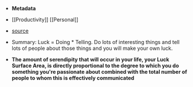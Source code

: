 - **Metadata**
- [[Productivity]] [[Personal]]
- [source](http://www.codusoperandi.com/posts/increasing-your-luck-surface-area)
- Summary: Luck = Doing * Telling. Do lots of interesting things and tell lots of people about those things and you will make your own luck.


- __The amount of serendipity that will occur in your life, your Luck Surface Area, is directly proportional to the degree to which you do something you're passionate about combined with the total number of people to whom this is effectively communicated__
